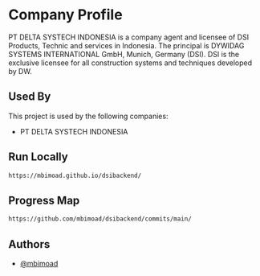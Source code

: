 


# Company Profile 


PT DELTA SYSTECH INDONESIA is a company agent and licensee of DSI Products, Technic and services in Indonesia. The principal is DYWIDAG SYSTEMS INTERNATIONAL GmbH, Munich, Germany (DSI). DSI is the exclusive licensee for all construction systems and techniques developed by DW.




## Used By

This project is used by the following companies:

- PT DELTA SYSTECH INDONESIA



## Run Locally

    

```bash
https://mbimoad.github.io/dsibackend/
```


## Progress Map
```bash
https://github.com/mbimoad/dsibackend/commits/main/
```
## Authors

- [@mbimoad](https://www.github.com/mbimoad)

